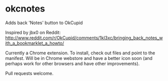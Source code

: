 okcnotes
========

Adds back 'Notes' button to OkCupid

Inspired by jbx0 on Reddit: http://www.reddit.com/r/OkCupid/comments/1kl3xc/bringing_back_notes_with_a_bookmarklet_a_howto/


Currently a Chrome extension.  To install, check out files and point to the manifest.  Will be in Chrome webstore and have a better icon soon (and perhaps work for other browsers and have other improvements).

Pull requests welcome.